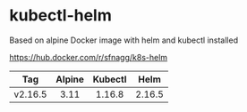# kubectl-helm

Based on alpine
Docker image with helm and kubectl installed

https://hub.docker.com/r/sfnagg/k8s-helm

|Tag        | Alpine |   Kubectl    | Helm  |
|:---------:|:------:|:------------:|:-----:|
|v2.16.5  |3.11       |1.16.8         |2.16.5 |
